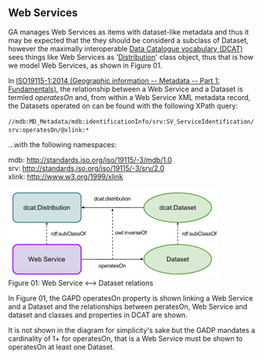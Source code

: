 ## Web Services
GA manages Web Services as items with dataset-like metadata and thus it may be expected that the they should be considerd a subclass of Dataset, however the maximally interoperable [Data Catalogue vocabulary (DCAT)](https://www.w3.org/TR/vocab-dcat/) sees things like Web Services as '[Distribution](https://www.w3.org/TR/vocab-dcat/#class-distribution)' class object, thus that is how we model Web Services, as shown in Figure 01.

In [ISO19115-1:2014 (Geographic information -- Metadata -- Part 1: Fundamentals)](http://www.iso.org/iso/iso_catalogue/catalogue_ics/catalogue_detail_ics.htm?csnumber=53798), the relationship between a Web Service and a Dataset is termled *operatesOn* and, from within a Web Service XML metadata record, the Datasets operated on can be found with the following XPath query:

`//mdb:MD_Metadata/mdb:identificationInfo/srv:SV_ServiceIdentification/srv:operatesOn/@xlink:*`

...with the following namespaces:

mdb: http://standards.iso.org/iso/19115/-3/mdb/1.0  
srv: http://standards.iso.org/iso/19115/-3/srv/2.0  
xlink: http://www.w3.org/1999/xlink  

![web services and datasets](web-services-01.png)  
Figure 01: Web Service <--> Dataset relations

In Figure 01, the GAPD operatesOn property is shown linking a Web Service and a Dataset and the relationships between peratesOn, Web Service and dataset and classes and properties in DCAT are shown.

It is not shown in the diagram for simplicity's sake but the GADP mandates a cardinality of 1+ for operatesOn, that is a Web Service must be shown to operatesOn at least one Dataset.
